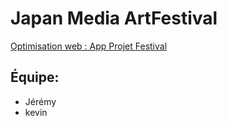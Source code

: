 # Japan Media ArtFestival

[Optimisation web : App Projet Festival](https://tim-montmorency.com/timdoc/582-424MO/projet-app-festival-art-numerique/)

## Équipe:
* Jérémy
* kevin
